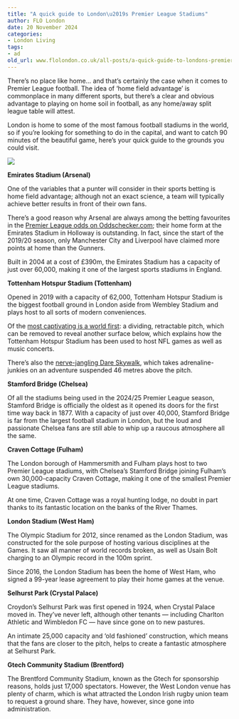 ```yaml
---
title: "A quick guide to London\u2019s Premier League Stadiums"
author: FLO London
date: 20 November 2024
categories:
- London Living
tags:
- ad
old_url: www.flolondon.co.uk/all-posts/a-quick-guide-to-londons-premier-league.html
---
```


There’s no place like home… and that’s certainly the case when it comes to Premier League football. The idea of ‘home field advantage’ is commonplace in many different sports, but there’s a clear and obvious advantage to playing on home soil in football, as any home/away split league table will attest.

London is home to some of the most famous football stadiums in the world, so if you’re looking for something to do in the capital, and want to catch 90 minutes of the beautiful game, here’s your quick guide to the grounds you could visit.

![](https://images.squarespace-cdn.com/content/v1/5c9534c4af4683461d462c6b/7a0bce7f-33dd-4ed6-b1b8-9b88c3fc3637/IMG_1513.jpg)

**Emirates Stadium (Arsenal)**

One of the variables that a punter will consider in their sports betting is home field advantage; although not an exact science, a team will typically achieve better results in front of their own fans.

There’s a good reason why Arsenal are always among the betting favourites in the [Premier League odds on Oddschecker.com](https://www.oddschecker.com/football/english/premier-league); their home form at the Emirates Stadium in Holloway is outstanding. In fact, since the start of the 2019/20 season, only Manchester City and Liverpool have claimed more points at home than the Gunners.

Built in 2004 at a cost of £390m, the Emirates Stadium has a capacity of just over 60,000, making it one of the largest sports stadiums in England.

**Tottenham Hotspur Stadium (Tottenham)**

Opened in 2019 with a capacity of 62,000, Tottenham Hotspur Stadium is the biggest football ground in London aside from Wembley Stadium and plays host to all sorts of modern conveniences.

Of the [most captivating is a world first](https://www.tottenhamhotspur.com/spurs-tv/2017/september/new-stadium-world-first-dividing-retractable-pitch-for-our-new-stadium/): a dividing, retractable pitch, which can be removed to reveal another surface below, which explains how the Tottenham Hotspur Stadium has been used to host NFL games as well as music concerts.

There’s also the [nerve-jangling Dare Skywalk](flofavourite-things-to-do-in-london-in-september-2020%3Frq=tottenham%20hotspur.html), which takes adrenaline-junkies on an adventure suspended 46 metres above the pitch.

**Stamford Bridge (Chelsea)**

Of all the stadiums being used in the 2024/25 Premier League season, Stamford Bridge is officially the oldest as it opened its doors for the first time way back in 1877. With a capacity of just over 40,000, Stamford Bridge is far from the largest football stadium in London, but the loud and passionate Chelsea fans are still able to whip up a raucous atmosphere all the same.

**Craven Cottage (Fulham)**

The London borough of Hammersmith and Fulham plays host to two Premier League stadiums, with Chelsea’s Stamford Bridge joining Fulham’s own 30,000-capacity Craven Cottage, making it one of the smallest Premier League stadiums.

At one time, Craven Cottage was a royal hunting lodge, no doubt in part thanks to its fantastic location on the banks of the River Thames.

**London Stadium (West Ham)**

The Olympic Stadium for 2012, since renamed as the London Stadium, was constructed for the sole purpose of hosting various disciplines at the Games. It saw all manner of world records broken, as well as Usain Bolt charging to an Olympic record in the 100m sprint.

Since 2016, the London Stadium has been the home of West Ham, who signed a 99-year lease agreement to play their home games at the venue.

**Selhurst Park (Crystal Palace)**

Croydon’s Selhurst Park was first opened in 1924, when Crystal Palace moved in. They’ve never left, although other tenants — including Charlton Athletic and Wimbledon FC — have since gone on to new pastures.

An intimate 25,000 capacity and ‘old fashioned’ construction, which means that the fans are closer to the pitch, helps to create a fantastic atmosphere at Selhurst Park.

**Gtech Community Stadium (Brentford)**

The Brentford Community Stadium, known as the Gtech for sponsorship reasons, holds just 17,000 spectators. However, the West London venue has plenty of charm, which is what attracted the London Irish rugby union team to request a ground share. They have, however, since gone into administration.